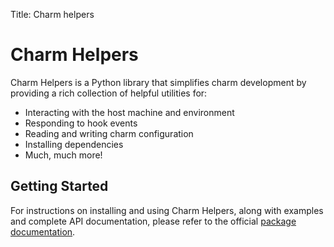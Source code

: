 Title: Charm helpers  

# Charm Helpers

Charm Helpers is a Python library that simplifies charm development by
providing a rich collection of helpful utilities for:

* Interacting with the host machine and environment
* Responding to hook events
* Reading and writing charm configuration
* Installing dependencies
* Much, much more!

## Getting Started

For instructions on installing and using Charm Helpers, along with
examples and complete API documentation, please refer to the official
[package documentation](http://pythonhosted.org/charmhelpers/).

